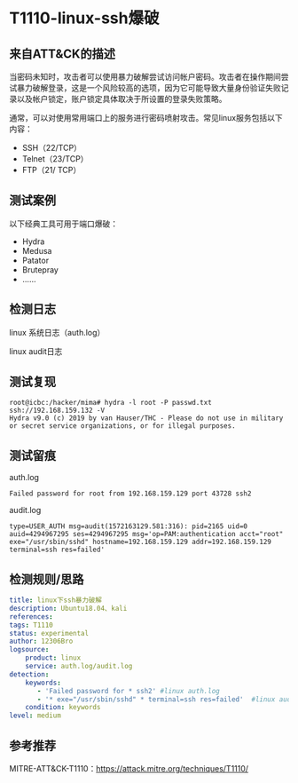 # T1110-linux-ssh爆破

## 来自ATT&CK的描述

当密码未知时，攻击者可以使用暴力破解尝试访问帐户密码。攻击者在操作期间尝试暴力破解登录，这是一个风险较高的选项，因为它可能导致大量身份验证失败记录以及帐户锁定，账户锁定具体取决于所设置的登录失败策略。

通常，可以对使用常用端口上的服务进行密码喷射攻击。常见linux服务包括以下内容：

- SSH（22/TCP）
- Telnet（23/TCP）
- FTP（21/ TCP）

## 测试案例

以下经典工具可用于端口爆破：

- Hydra
- Medusa
- Patator
- Brutepray
- ……

## 检测日志

linux 系统日志（auth.log）

linux audit日志

## 测试复现

```shell
root@icbc:/hacker/mima# hydra -l root -P passwd.txt  ssh://192.168.159.132 -V
Hydra v9.0 (c) 2019 by van Hauser/THC - Please do not use in military or secret service organizations, or for illegal purposes.
```

## 测试留痕

auth.log

```log
Failed password for root from 192.168.159.129 port 43728 ssh2
```

audit.log

```log
type=USER_AUTH msg=audit(1572163129.581:316): pid=2165 uid=0 auid=4294967295 ses=4294967295 msg='op=PAM:authentication acct="root" exe="/usr/sbin/sshd" hostname=192.168.159.129 addr=192.168.159.129 terminal=ssh res=failed'
```

## 检测规则/思路

```yml
title: linux下ssh暴力破解
description: Ubuntu18.04、kali
references: 
tags: T1110
status: experimental
author: 12306Bro
logsource:
    product: linux
    service: auth.log/audit.log
detection:
    keywords:
       - 'Failed password for * ssh2' #linux auth.log
       - '* exe="/usr/sbin/sshd" * terminal=ssh res=failed'  #linux audit.log
    condition: keywords
level: medium
```

## 参考推荐

MITRE-ATT&CK-T1110：https://attack.mitre.org/techniques/T1110/




